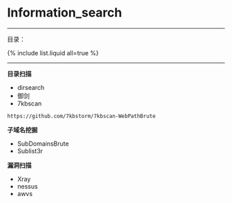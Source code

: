 # Information_search

---

目录：

{% include list.liquid all=true %}

---
**目录扫描**
- dirsearch
- 御剑
- 7kbscan
```
https://github.com/7kbstorm/7kbscan-WebPathBrute
```

**子域名挖掘**
- SubDomainsBrute
- Sublist3r

**漏洞扫描**
- Xray
- nessus
- awvs
